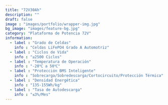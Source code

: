 ```yaml
---
title: "72V30Ah"
description: ""
draft: false
image : "images/portfolio/wrapper-img.jpg"
bg_image: "images/feature-bg.jpg"
category: "Plataforma de Potencia 72V" 
information:
  - label : "Grado de Celdas"
    info : "Celdas LiFePO4 Grado A Automotriz"
  - label : "Ciclos de Vida"
    info : "≥2500 Ciclos"
  - label : "Temperatura de Operación"
    info : "-20℃ a 50℃"
  - label : "Protección BMS Inteligente"
    info : "Sobrecarga/Sobredescarga/Cortocircuito/Protección Térmica"
  - label : "Densidad Energética"
    info : "135-155Wh/kg"
  - label : "Tasa de Autodescarga"
    info : "≤3%/Mes"
---
```


